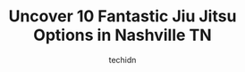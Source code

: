 ---
layout: ampstory
image: https://i0.wp.com/www.depkes.org/wp-content/uploads/2023/06/jiu-jitsu-0-in-nashville-tn-1685783351.jpeg?resize=640,853
author: techidn
featured: false
description: Discover the impressive array of Jiu Jitsu options in Nashville TN, where you can find 10 of the largest Jiu Jitsu establishments in the area. From renowned classics to hidden gems, Nashvill
title: Uncover 10 Fantastic Jiu Jitsu Options in Nashville TN
cover:
   title: Uncover 10 Fantastic Jiu Jitsu Options in Nashville TN
   subtitle: Rickpate
   background: https://www.depkes.org/wp-content/uploads/2023/06/jiu-jitsu-0-in-nashville-tn-1685783351.jpeg

pages: 
 - layout: thirds
   top: <h1>#1 Profectus Jiu Jitsu Brentwood</h1>
   bottom: "<p>Profectus Brentwood runs an excellent gym! Dani leads the best womens class on Friday nights. Being a woman in martial arts has totally changed my life. It is incredib</p>"
   background: https://www.depkes.org/wp-content/uploads/2023/06/jiu-jitsu-1-in-nashville-tn-1685783351.jpeg
   backgroundblur: true
 - layout: thirds
   top: <h1>#2 Artista Brazilian Jiu-Jitsu</h1>
   bottom: "<p>What a fantastic program! All the coaches are attentive, knowledgeable, and encouraging. The age 5-7 class is structured and fast-paced, perfect for this age group. My da</p>"
   background: https://www.depkes.org/wp-content/uploads/2023/06/jiu-jitsu-2-in-nashville-tn-1685783352.jpeg
   cta:
      link: https://www.depkes.org/blog/uncover-10-fantastic-jiu-jitsu-options-in-nashville-tn/
      text: Uncover 10 Fantastic Jiu Jitsu Options in Nashville TN
 - layout: thirds
   top: <h1>#3 Nashville Krav Maga - Nashville</h1>
   bottom: "<p>820 Fesslers Pkwy Suite 230, Nashville, TN 37210, United States</p>"
   background: https://www.depkes.org/wp-content/uploads/2023/06/jiu-jitsu-3-in-nashville-tn-1685783352.jpeg
   cta:
      link: https://www.depkes.org/blog/uncover-10-fantastic-jiu-jitsu-options-in-nashville-tn/
      text: Uncover 10 Fantastic Jiu Jitsu Options in Nashville TN
 - layout: thirds
   top: <h1>#4 RMA Jiu Jitsu Academy</h1>
   bottom: "<p>7180 Nolensville Rd Suit 2F, Nolensville, TN 37135, United States</p>"
   background: https://images.unsplash.com/photo-1546497974-b213c9efb599?ixlib=rb-4.0.3&ixid=MnwxMjA3fDB8MHxwaG90by1wYWdlfHx8fGVufDB8fHx8&auto=format&fit=crop&w=640&h=853&q=80
   cta:
      link: https://www.depkes.org/blog/uncover-10-fantastic-jiu-jitsu-options-in-nashville-tn/
      text: Uncover 10 Fantastic Jiu Jitsu Options in Nashville TN
 - layout: thirds
   top: <h1>#5 Legion Jiu Jitsu / CheckMat East Nashville</h1>
   bottom: "<p>1056 E Trinity Ln Suite 104, Nashville, TN 37216, United States</p>"
   background: https://images.unsplash.com/photo-1557672172-298e090bd0f1?ixlib=rb-4.0.3&ixid=MnwxMjA3fDB8MHxwaG90by1wYWdlfHx8fGVufDB8fHx8&auto=format&fit=crop&w=640&h=853&q=80
   cta:
      link: https://www.depkes.org/blog/uncover-10-fantastic-jiu-jitsu-options-in-nashville-tn/
      text: Uncover 10 Fantastic Jiu Jitsu Options in Nashville TN
 - layout: thirds
   top: <h1>#6 Executive Martial Arts</h1>
   bottom: "<p>6410 Charlotte Pike #107, Nashville, TN 37209, United States</p>"
   background: https://images.unsplash.com/photo-1488554378835-f7acf46e6c98?ixlib=rb-4.0.3&ixid=MnwxMjA3fDB8MHxwaG90by1wYWdlfHx8fGVufDB8fHx8&auto=format&fit=crop&w=640&h=853&q=80
   cta:
      link: https://www.depkes.org/blog/uncover-10-fantastic-jiu-jitsu-options-in-nashville-tn/
      text: Uncover 10 Fantastic Jiu Jitsu Options in Nashville TN
 - layout: thirds
   top: <h1>#7 Liberdade Jiu Jitsu</h1>
   bottom: "<p>1016 8th Ave S, Nashville, TN 37203, United States</p>"
   background: https://images.unsplash.com/photo-1608411404720-c8f0417bcdba?ixlib=rb-4.0.3&ixid=MnwxMjA3fDB8MHxwaG90by1wYWdlfHx8fGVufDB8fHx8&auto=format&fit=crop&w=640&h=853&q=80
   cta:
      link: https://www.depkes.org/blog/uncover-10-fantastic-jiu-jitsu-options-in-nashville-tn/
      text: Uncover 10 Fantastic Jiu Jitsu Options in Nashville TN
 - layout: thirds
   middle: Continue reading...
   background: https://images.unsplash.com/photo-1599422314077-f4dfdaa4cd09?ixlib=rb-4.0.3&ixid=MnwxMjA3fDB8MHxwaG90by1wYWdlfHx8fGVufDB8fHx8&auto=format&fit=crop&w=640&h=853&q=80
   cta:
      link: https://www.depkes.org/blog/uncover-10-fantastic-jiu-jitsu-options-in-nashville-tn/
      text: Uncover 10 Fantastic Jiu Jitsu Options in Nashville TN
      
---